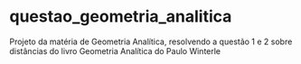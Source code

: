# questao_geometria_analitica
Projeto da matéria de Geometria Analítica, resolvendo a questão 1 e 2 sobre distâncias do livro Geometria Analítica do Paulo Winterle
